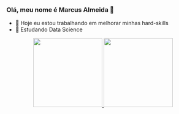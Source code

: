 ### Olá, meu nome é Marcus Almeida 👋

- 🔭 Hoje eu estou trabalhando em melhorar minhas hard-skills
- 🌱 Estudando Data Science

<div align="center">
  <a href="https://github.com/Alm3ida">
  <img height="180em" src="https://github-readme-stats.vercel.app/api?username=Alm3ida&show_icons=true&theme=dracula&include_all_commits=true&count_private=true"/>
  <img height="180em" src="https://github-readme-stats.vercel.app/api/top-langs/?username=Alm3ida&layout=compact&langs_count=7&theme=dracula"/>
</div>
 
